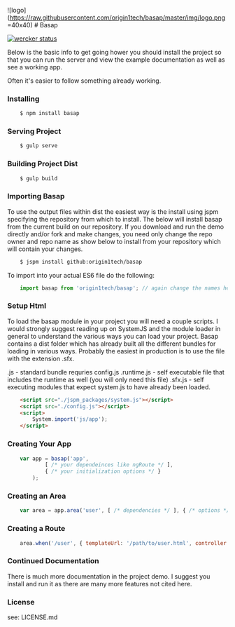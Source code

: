 ![logo](https://raw.githubusercontent.com/origin1tech/basap/master/img/logo.png =40x40) # Basap

[![wercker status](https://app.wercker.com/status/4b7cdf23d9e4dd3173b3c5acd563a1cf/m "wercker status")](https://app.wercker.com/project/bykey/4b7cdf23d9e4dd3173b3c5acd563a1cf)

Below is the basic info to get going hower you should install the project so that you 
can run the server and view the example documentation as well as see a working app.

Often it's easier to follow something already working.

### Installing

```sh
    $ npm install basap
```

### Serving Project

```sh
    $ gulp serve
```

### Building Project Dist

```sh
    $ gulp build   
```

### Importing Basap

To use the output files within dist the easiest way is the install using jspm specifying the repository from
which to install. The below will install basap from the current build on our repository. If you download and run
the demo directly and/or fork and make changes, you need only change the repo owner and repo name as show below to
install from your repository which will contain your changes.

```sh
    $ jspm install github:origin1tech/basap
```

To import into your actual ES6 file do the following:

```js
    import basap from 'origin1tech/basap'; // again change the names here if you've imported from an alt repo.
```

### Setup Html

To load the basap module in your project you will need a couple scripts. I would strongly suggest reading up on
SystemJS and the module loader in general to understand the various ways you can load your project. Basap contains
a dist folder which has already built all the different bundles for loading in various ways. Probably the easiest in
production is to use the file with the extension .sfx. 

.js - standard bundle requries config.js
.runtime.js - self executable file that includes the runtime as well (you will only need this file)
.sfx.js - self executing modules that expect system.js to have already been loaded.

```html
    <script src="./jspm_packages/system.js"></script>
    <script src="./config.js"></script>
    <script>
        System.import('js/app');
    </script>
```

### Creating Your App

```js
    var app = basap('app', 
            [ /* your dependeinces like ngRoute */ ], 
            { /* your initialization options */ }
        );
```

### Creating an Area

```js
    var area = app.area('user', [ /* dependencies */ ], { /* options */ });
```

### Creating a Route

```js
    area.when('/user', { templateUrl: '/path/to/user.html', controller: 'MyController' });
```

### Continued Documentation

There is much more documentation in the project demo. I suggest you install and run it as there are many more
features not cited here.

### License

see: LICENSE.md